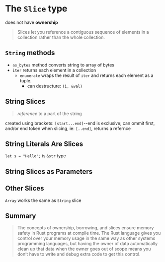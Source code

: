 # The `Slice` type

does not have **ownership**

> Slices let you reference a contiguous sequence of elements in a collection rather than the whole collection.

## `String` methods

- `as_bytes` method converts string to array of bytes
- `iter` returns each element in a collection
  - `enumerate` wraps the result of `iter` and returns each element as a tuple.
    - can destructure: `(i, &val)`

## String Slices

> _reference_ to a part of the string

created using brackets: `[start...end]`--end is exclusive; can ommit first, and/or end token when slicing, ie: `[..end]`, returns a refernce

## String Literals Are Slices

`let s = "Hello";` is `&str` type

## String Slices as Parameters

## Other Slices

`Array` works the same as `String` slice

## Summary

> The concepts of ownership, borrowing, and slices ensure memory safety in Rust programs at compile time. The Rust language gives you control over your memory usage in the same way as other systems programming languages, but having the owner of data automatically clean up that data when the owner goes out of scope means you don’t have to write and debug extra code to get this control.
